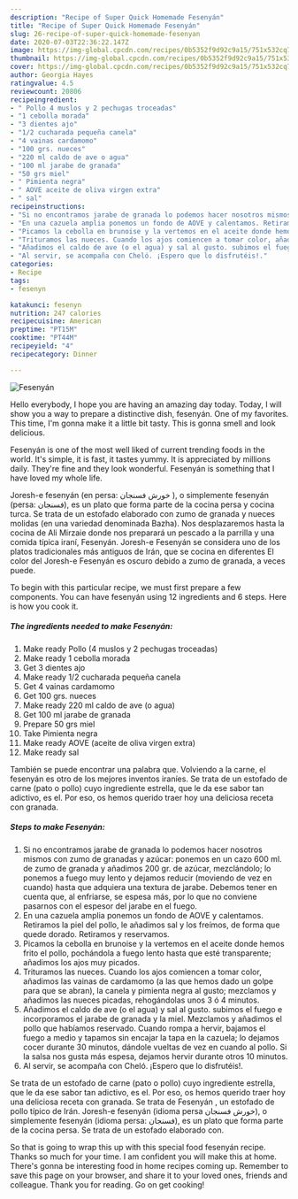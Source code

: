 ```yaml
---
description: "Recipe of Super Quick Homemade Fesenyán"
title: "Recipe of Super Quick Homemade Fesenyán"
slug: 26-recipe-of-super-quick-homemade-fesenyan
date: 2020-07-03T22:36:22.147Z
image: https://img-global.cpcdn.com/recipes/0b5352f9d92c9a15/751x532cq70/fesenyan-foto-principal.jpg
thumbnail: https://img-global.cpcdn.com/recipes/0b5352f9d92c9a15/751x532cq70/fesenyan-foto-principal.jpg
cover: https://img-global.cpcdn.com/recipes/0b5352f9d92c9a15/751x532cq70/fesenyan-foto-principal.jpg
author: Georgia Hayes
ratingvalue: 4.5
reviewcount: 20806
recipeingredient:
- " Pollo 4 muslos y 2 pechugas troceadas"
- "1 cebolla morada"
- "3 dientes ajo"
- "1/2 cucharada pequeña canela"
- "4 vainas cardamomo"
- "100 grs. nueces"
- "220 ml caldo de ave o agua"
- "100 ml jarabe de granada"
- "50 grs miel"
- " Pimienta negra"
- " AOVE aceite de oliva virgen extra"
- " sal"
recipeinstructions:
- "Si no encontramos jarabe de granada lo podemos hacer nosotros mismos con zumo de granadas y azúcar: ponemos en un cazo 600 ml. de zumo de granada y añadimos 200 gr. de azúcar, mezclándolo; lo ponemos a fuego muy lento y dejamos reducir (moviendo de vez en cuando) hasta que adquiera una textura de jarabe. Debemos tener en cuenta que, al enfriarse, se espesa más, por lo que no conviene pasarnos con el espesor del jarabe en el fuego."
- "En una cazuela amplia ponemos un fondo de AOVE y calentamos. Retiramos la piel del pollo, le añadimos sal y los freímos, de forma que quede dorado. Retiramos y reservamos."
- "Picamos la cebolla en brunoise y la vertemos en el aceite donde hemos frito el pollo, pochándola a fuego lento hasta que esté transparente; añadimos los ajos muy picados."
- "Trituramos las nueces. Cuando los ajos comiencen a tomar color, añadimos las vainas de cardamomo (a las que hemos dado un golpe para que se abran), la canela y pimienta negra al gusto; mezclamos y añadimos las nueces picadas, rehogándolas unos 3 ó 4 minutos."
- "Añadimos el caldo de ave (o el agua) y sal al gusto. subimos el fuego e incorporamos el jarabe de granada y la miel. Mezclamos y añadimos el pollo que habíamos reservado. Cuando rompa a hervir, bajamos el fuego a medio y tapamos sin encajar la tapa en la cazuela; lo dejamos cocer durante 30 minutos, dándole vueltas de vez en cuando al pollo. Si la salsa nos gusta más espesa, dejamos hervir durante otros 10 minutos."
- "Al servir, se acompaña con Cheló. ¡Espero que lo disfrutéis!."
categories:
- Recipe
tags:
- fesenyn

katakunci: fesenyn 
nutrition: 247 calories
recipecuisine: American
preptime: "PT15M"
cooktime: "PT44M"
recipeyield: "4"
recipecategory: Dinner

---
```



![Fesenyán](https://img-global.cpcdn.com/recipes/0b5352f9d92c9a15/751x532cq70/fesenyan-foto-principal.jpg)

Hello everybody, I hope you are having an amazing day today. Today, I will show you a way to prepare a distinctive dish, fesenyán. One of my favorites. This time, I'm gonna make it a little bit tasty. This is gonna smell and look delicious.

Fesenyán is one of the most well liked of current trending foods in the world. It's simple, it is fast, it tastes yummy. It is appreciated by millions daily. They're fine and they look wonderful. Fesenyán is something that I have loved my whole life.

Joresh-e fesenyán (en persa: خورش فسنجان ), o simplemente fesenyán (persa: فسنجان), es un plato que forma parte de la cocina persa y cocina turca. Se trata de un estofado elaborado con zumo de granada y nueces molidas (en una variedad denominada Bazha). Nos desplazaremos hasta la cocina de Ali Mirzaie donde nos preparará un pescado a la parrilla y una comida típica iraní, Fesenyán. Joresh-e Fesenyán se considera uno de los platos tradicionales más antiguos de Irán, que se cocina en diferentes El color del Joresh-e Fesenyán es oscuro debido a zumo de granada, a veces puede.


To begin with this particular recipe, we must first prepare a few components. You can have fesenyán using 12 ingredients and 6 steps. Here is how you cook it.

<!--inarticleads1-->

##### The ingredients needed to make Fesenyán:

1. Make ready  Pollo (4 muslos y 2 pechugas troceadas)
1. Make ready 1 cebolla morada
1. Get 3 dientes ajo
1. Make ready 1/2 cucharada pequeña canela
1. Get 4 vainas cardamomo
1. Get 100 grs. nueces
1. Make ready 220 ml caldo de ave (o agua)
1. Get 100 ml jarabe de granada
1. Prepare 50 grs miel
1. Take  Pimienta negra
1. Make ready  AOVE (aceite de oliva virgen extra)
1. Make ready  sal


También se puede encontrar una palabra que. Volviendo a la carne, el fesenyán es otro de los mejores inventos iraníes. Se trata de un estofado de carne (pato o pollo) cuyo ingrediente estrella, que le da ese sabor tan adictivo, es el. Por eso, os hemos querido traer hoy una deliciosa receta con granada. 

<!--inarticleads2-->

##### Steps to make Fesenyán:

1. Si no encontramos jarabe de granada lo podemos hacer nosotros mismos con zumo de granadas y azúcar: ponemos en un cazo 600 ml. de zumo de granada y añadimos 200 gr. de azúcar, mezclándolo; lo ponemos a fuego muy lento y dejamos reducir (moviendo de vez en cuando) hasta que adquiera una textura de jarabe. Debemos tener en cuenta que, al enfriarse, se espesa más, por lo que no conviene pasarnos con el espesor del jarabe en el fuego.
1. En una cazuela amplia ponemos un fondo de AOVE y calentamos. Retiramos la piel del pollo, le añadimos sal y los freímos, de forma que quede dorado. Retiramos y reservamos.
1. Picamos la cebolla en brunoise y la vertemos en el aceite donde hemos frito el pollo, pochándola a fuego lento hasta que esté transparente; añadimos los ajos muy picados.
1. Trituramos las nueces. Cuando los ajos comiencen a tomar color, añadimos las vainas de cardamomo (a las que hemos dado un golpe para que se abran), la canela y pimienta negra al gusto; mezclamos y añadimos las nueces picadas, rehogándolas unos 3 ó 4 minutos.
1. Añadimos el caldo de ave (o el agua) y sal al gusto. subimos el fuego e incorporamos el jarabe de granada y la miel. Mezclamos y añadimos el pollo que habíamos reservado. Cuando rompa a hervir, bajamos el fuego a medio y tapamos sin encajar la tapa en la cazuela; lo dejamos cocer durante 30 minutos, dándole vueltas de vez en cuando al pollo. Si la salsa nos gusta más espesa, dejamos hervir durante otros 10 minutos.
1. Al servir, se acompaña con Cheló. ¡Espero que lo disfrutéis!.


Se trata de un estofado de carne (pato o pollo) cuyo ingrediente estrella, que le da ese sabor tan adictivo, es el. Por eso, os hemos querido traer hoy una deliciosa receta con granada. Se trata de Fesenyán , un estofado de pollo típico de Irán. Joresh-e fesenyán (idioma persa خورش فسنجان), o simplemente fesenyán (idioma persa: فسنجان), es un plato que forma parte de la cocina persa. Se trata de un estofado elaborado con. 

So that is going to wrap this up with this special food fesenyán recipe. Thanks so much for your time. I am confident you will make this at home. There's gonna be interesting food in home recipes coming up. Remember to save this page on your browser, and share it to your loved ones, friends and colleague. Thank you for reading. Go on get cooking!
